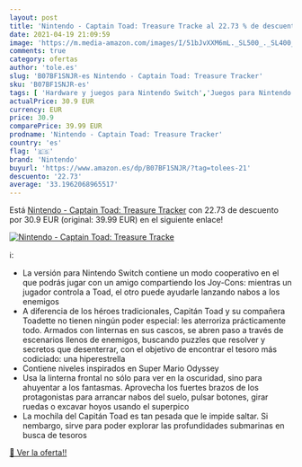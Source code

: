 ```yaml
---
layout: post
title: 'Nintendo - Captain Toad: Treasure Tracke al 22.73 % de descuento'
date: 2021-04-19 21:09:59
image: 'https://m.media-amazon.com/images/I/51bJvXXM6mL._SL500_._SL400_.jpg'
comments: true
category: ofertas
author: 'tole.es'
slug: 'B07BF1SNJR-es Nintendo - Captain Toad: Treasure Tracker'
sku: 'B07BF1SNJR-es'
tags: [ 'Hardware y juegos para Nintendo Switch','Juegos para Nintendo Switch','Videojuegos','nintendo', ]
actualPrice: 30.9 EUR
currency: EUR
price: 30.9
comparePrice: 39.99 EUR
prodname: 'Nintendo - Captain Toad: Treasure Tracker'
country: 'es'
flag: '🇪🇸'
brand: 'Nintendo'
buyurl: 'https://www.amazon.es/dp/B07BF1SNJR/?tag=tolees-21'
descuento: '22.73'
average: '33.1962068965517'
---
```


Está [Nintendo - Captain Toad: Treasure Tracker](https://www.amazon.es/dp/B07BF1SNJR/?tag=tolees-21) con 22.73 de descuento por 30.9 EUR (original: 39.99 EUR) en el siguiente enlace!

[![Nintendo - Captain Toad: Treasure Tracke](https://m.media-amazon.com/images/I/51bJvXXM6mL._SL500_._SL400_.jpg)](https://www.amazon.es/dp/B07BF1SNJR/?tag=tolees-21)

ℹ️:

- La versión para Nintendo Switch contiene un modo cooperativo en el que podrás jugar con un amigo compartiendo los Joy-Cons: mientras un jugador controla a Toad, el otro puede ayudarle lanzando nabos a los enemigos
- A diferencia de los héroes tradicionales, Capitán Toad y su compañera Toadette no tienen ningún poder especial: les aterroriza prácticamente todo. Armados con linternas en sus cascos, se abren paso a través de escenarios llenos de enemigos, buscando puzzles que resolver y secretos que desenterrar, con el objetivo de encontrar el tesoro más codiciado: una hiperestrella
- Contiene niveles inspirados en Super Mario Odyssey
- Usa la linterna frontal no sólo para ver en la oscuridad, sino para ahuyentar a los fantasmas. Aprovecha los fuertes brazos de los protagonistas para arrancar nabos del suelo, pulsar botones, girar ruedas o excavar hoyos usando el superpico
- La mochila del Capitán Toad es tan pesada que le impide saltar. Si nembargo, sirve para poder explorar las profundidades submarinas en busca de tesoros

[🛒 Ver la oferta!!](https://www.amazon.es/dp/B07BF1SNJR/?tag=tolees-21)
